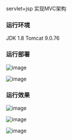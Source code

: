 
servlet+jsp 实现MVC架构

### 运行环境

JDK 1.8
Tomcat 9.0.76

### 运行部署

![image](https://github.com/P1uviophile/baotao_servlet/assets/95516646/47b021f7-ed99-4c9c-aeae-33d10f55b8e5)

![image](https://github.com/P1uviophile/baotao_servlet/assets/95516646/0323c891-67e3-4fc0-b6ff-9df137ea1c65)

### 运行效果

![image](https://github.com/P1uviophile/baotao_servlet/assets/95516646/f5e40f74-403a-42f8-b343-f9500b932911)

![image](https://github.com/P1uviophile/baotao_servlet/assets/95516646/26d9a75a-21bc-4a49-9afc-9291ca7248fb)

![image](https://github.com/P1uviophile/baotao_servlet/assets/95516646/1707d807-00d4-40c9-beaa-64d100a76abe)
